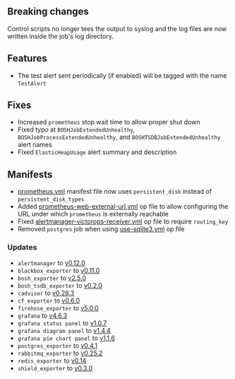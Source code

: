 ## Breaking changes

Control scripts no longer tees the output to syslog and the log files are now written inside the job's log directory.

## Features

* The test alert sent periodically (if enabled) will be tagged with the name `TestAlert`

## Fixes

* Increased `prometheus` stop wait time to allow proper shut down
* Fixed typo at `BOSHJobExtendedUnhealthy`, `BOSHJobProcessExtendedUnhealthy`, and `BOSHTSDBJobExtendedUnhealthy` alert names
* Fixed `ElasticHeapUsage` alert summary and description

## Manifests

* [prometheus.yml](https://github.com/bosh-prometheus/prometheus-boshrelease/blob/master/manifests/prometheus.yml) manifest file now uses `persistent_disk` instead of `persistent_disk_types`
* Added [prometheus-web-external-url.yml](https://github.com/bosh-prometheus/prometheus-boshrelease/blob/master/manifests/operators/prometheus-web-external-url.yml) op file to allow configuring the URL under which `prometheus` is externally reachable
* Fixed [alertmanager-victorops-receiver.yml](https://github.com/bosh-prometheus/prometheus-boshrelease/blob/master/manifests/operators/alertmanager-victorops-receiver.yml) op file to require `routing_key`
* Removed `postgres` job when using [use-sqlite3.yml](https://github.com/bosh-prometheus/prometheus-boshrelease/blob/master/manifests/operators/use-sqlite3.yml) op file

### Updates

* `alertmanager` to [v0.12.0](https://github.com/prometheus/alertmanager/releases/tag/v0.12.0)
* `blackbox_exporter` to [v0.11.0](https://github.com/prometheus/blackbox_exporter/releases/tag/v0.11.0)
* `bosh_exporter` to [v2.5.0](https://github.com/bosh-prometheus/bosh_exporter/releases/tag/v2.5.0)
* `bosh_tsdb_exporter` to [v0.2.0](https://github.com/bosh-prometheus/bosh_tsdb_exporter/releases/tag/v0.2.0)
* `cadvisor` to [v0.28.3](https://github.com/google/cadvisor/releases/tag/v0.28.3)
* `cf_exporter` to [v0.6.0](https://github.com/bosh-prometheus/cf_exporter/releases/tag/v0.6.0)
* `firehose_exporter` to [v5.0.0](https://github.com/bosh-prometheus/firehose_exporter/releases/tag/v5.0.0)
* `grafana` to [v4.6.3](https://github.com/grafana/grafana/releases/tag/v4.6.3)
* `grafana status panel` to [v1.0.7](https://github.com/Vonage/Grafana_Status_panel/releases/tag/1.0.7)
* `grafana diagram panel` to [v1.4.4](https://grafana.com/plugins/jdbranham-diagram-panel?version=1.4.4)
* `grafana pie chart panel` to [v1.1.6](https://grafana.com/plugins/grafana-piechart-panel?version=1.1.6)
* `postgres_exporter` to [v0.4.1](https://github.com/wrouesnel/postgres_exporter/releases/tag/v0.4.1)
* `rabbitmq_exporter` to [v0.25.2](https://github.com/kbudde/rabbitmq_exporter/releases/tag/v0.25.2)
* `redis_exporter` to [v0.14](https://github.com/oliver006/redis_exporter/releases/tag/v0.14)
* `shield_exporter` to [v0.3.0](https://github.com/bosh-prometheus/shield_exporter/releases/tag/v0.3.0)
